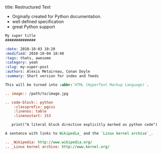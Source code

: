 title: Restructured Text

- Orginally created for Python documentation.
- well defined specification
- great Python support

```rest
My super title
##############

:date: 2010-10-03 10:20
:modified: 2010-10-04 18:40
:tags: thats, awesome
:category: yeah
:slug: my-super-post
:authors: Alexis Metaireau, Conan Doyle
:summary: Short version for index and feeds

This will be turned into :abbr:`HTML (HyperText Markup Language)`.

.. image:: /path/to/image.jpg

.. code-block:: python
    :classprefix: pgcss
    :linenos: table
    :linenostart: 153

   print("A literal block directive explicitly marked as python code")

A sentence with links to Wikipedia_ and the `Linux kernel archive`_.

.. _Wikipedia: http://www.wikipedia.org/
.. _Linux kernel archive: http://www.kernel.org/
```
